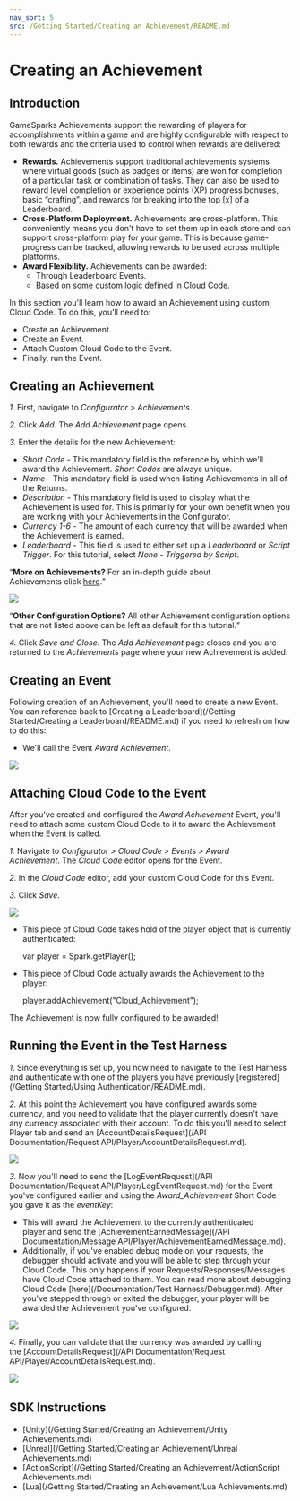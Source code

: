 ```yaml
---
nav_sort: 5
src: /Getting Started/Creating an Achievement/README.md
---
```


# Creating an Achievement

## Introduction

GameSparks Achievements support the rewarding of players for accomplishments within a game and are highly configurable with respect to both rewards and the criteria used to control when rewards are delivered:
* **Rewards.** Achievements support traditional achievements systems where virtual goods (such as badges or items) are won for completion of a particular task or combination of tasks. They can also be used to reward level completion or experience points (XP) progress bonuses, basic “crafting”, and rewards for breaking into the top [x] of a Leaderboard.
* **Cross-Platform Deployment.** Achievements are cross-platform. This conveniently means you don't have to set them up in each store and can support cross-platform play for your game. This is because game-progress can be tracked, allowing rewards to be used across multiple platforms.
* **Award Flexibility.** Achievements can be awarded:
  * Through Leaderboard Events.
  * Based on some custom logic defined in Cloud Code.

In this section you'll learn how to award an Achievement using custom Cloud Code. To do this, you'll need to:
* Create an Achievement.
* Create an Event.
* Attach Custom Cloud Code to the Event.
* Finally, run the Event.

## Creating an Achievement

*1.* First, navigate to *Configurator > Achievements*.

*2.* Click *Add*. The *Add Achievement* page opens.

*3.* Enter the details for the new Achievement:

  * *Short Code* - This mandatory field is the reference by which we'll award the Achievement. *Short Codes* are always unique.
  * *Name* - This mandatory field is used when listing Achievements in all of the Returns.
  * *Description* - This mandatory field is used to display what the Achievement is used for. This is primarily for your own benefit when you are working with your  Achievements in the Configurator.
  * *Currency 1-6* - The amount of each currency that will be awarded when the Achievement is earned.
  * *Leaderboard* - This field is used to either set up a *Leaderboard* or *Script Trigger*. For this tutorial, select *None - Triggered by Script*.

<q>**More on Achievements?** For an in-depth guide about Achievements click [here](/Documentation/Configurator/Achievements.md).</q>

![](img/Create/9.png)

<q>**Other Configuration Options?** All other Achievement configuration options that are not listed above can be left as default for this tutorial.</q>

*4.* Click *Save and Close*. The *Add Achievement* page closes and you are returned to the *Achievements* page where your new Achievement is added.

## Creating an Event

Following creation of an Achievement, you'll need to create a new Event. You can reference back to [Creating a Leaderboard](/Getting Started/Creating a Leaderboard/README.md) if you need to refresh on how to do this:
* We'll call the Event *Award Achievement*.

![](img/Create/10.png)

## Attaching Cloud Code to the Event

After you've created and configured the *Award Achievement* Event, you'll need to attach some custom Cloud Code to it to award the Achievement when the Event is called.

*1.* Navigate to *Configurator > Cloud Code > Events > Award Achievement*. The *Cloud Code* editor opens for the Event.

*2.* In the *Cloud Code* editor, add your custom Cloud Code for this Event.

*3.* Click *Save*.

![](img/Create/11.png)

* This piece of Cloud Code takes hold of the player object that is currently authenticated:


    var player = Spark.getPlayer();

* This piece of Cloud Code actually awards the Achievement to the player:


    player.addAchievement("Cloud_Achievement");

The Achievement is now fully configured to be awarded!

## Running the Event in the Test Harness

*1*. Since everything is set up, you now need to navigate to the Test Harness and authenticate with one of the players you have previously [registered](/Getting Started/Using Authentication/README.md).

*2.* At this point the Achievement you have configured awards some currency, and you need to validate that the player currently doesn't have any currency associated with their account. To do this you'll need to select Player tab and send an [AccountDetailsRequest](/API Documentation/Request API/Player/AccountDetailsRequest.md).

![](img/Create/12.png)

*3.* Now you'll need to send the [LogEventRequest](/API Documentation/Request API/Player/LogEventRequest.md) for the Event you've configured earlier and using the  *Award_Achievement* Short Code you gave it as the *eventKey*:
* This will award the Achievement to the currently authenticated player and send the [AchievementEarnedMessage](/API Documentation/Message API/Player/AchievementEarnedMessage.md).
* Additionally, if you've enabled debug mode on your requests, the debugger should activate and you will be able to step through your Cloud Code. This only happens if your Requests/Responses/Messages have Cloud Code attached to them. You can read more about debugging Cloud Code [here](/Documentation/Test Harness/Debugger.md). After you've stepped through or exited the debugger, your player will be awarded the Achievement you've configured.

![](img/Create/13.png)

*4.* Finally, you can validate that the currency was awarded by calling the [AccountDetailsRequest](/API Documentation/Request API/Player/AccountDetailsRequest.md).

![](img/Create/14.png)
   

## SDK Instructions

* [Unity](/Getting Started/Creating an Achievement/Unity Achievements.md)
* [Unreal](/Getting Started/Creating an Achievement/Unreal Achievements.md)
* [ActionScript](/Getting Started/Creating an Achievement/ActionScript Achievements.md)
* [Lua](/Getting Started/Creating an Achievement/Lua Achievements.md)

